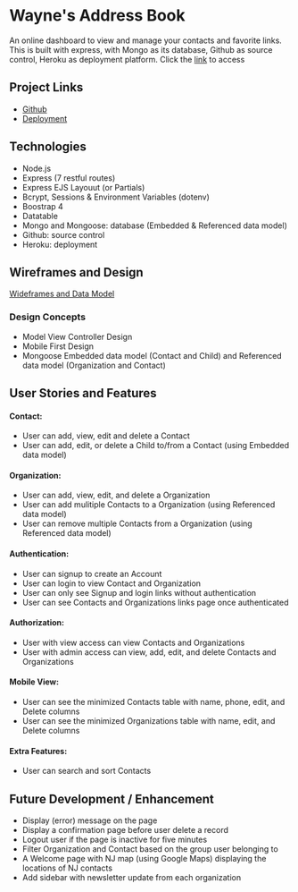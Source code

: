 # Wayne's Address Book

  An online dashboard to view and manage your contacts and favorite links.  This is built with express, with Mongo as its database, Github as source control, Heroku as deployment platform.  Click the [link](https://wcho-project2.herokuapp.com) to access

## Project Links

* [Github](https://github.com/waynecho2004/project-2)
* [Deployment](https://wcho-project2.herokuapp.com)

## Technologies
* Node.js
* Express (7 restful routes)
* Express EJS Layouut (or Partials)
* Bcrypt, Sessions & Environment Variables (dotenv)
* Boostrap 4
* Datatable
* Mongo and Mongoose: database (Embedded & Referenced data model)
* Github: source control
* Heroku: deployment

## Wireframes and Design
[Wideframes and Data Model](https://drive.google.com/file/d/1uA2XlA6qw9415nY2JYHKJAgTgwIrOeiH/view?usp=sharing)

### Design Concepts
* Model View Controller Design
* Mobile First Design
* Mongoose Embedded data model (Contact and Child) and Referenced data model (Organization and Contact)

## User Stories and Features

#### Contact:
* User can add, view, edit and delete a Contact
* User can add, edit, or delete a Child to/from a Contact (using Embedded data model)

#### Organization:
* User can add, view, edit, and delete a Organization
* User can add mulitiple Contacts to a Organization (using Referenced data model)
* User can remove multiple Contacts from a Organization (using Referenced data model)

#### Authentication:
* User can signup to create an Account
* User can login to view Contact and Organization
* User can only see Signup and login links without authentication
* User can see Contacts and Organizations links page once authenticated

#### Authorization:
* User with view access can view Contacts and Organizations
* User with admin access can view, add, edit, and delete Contacts and Organizations

#### Mobile View:
* User can see the minimized Contacts table with name, phone, edit, and Delete columns
* User can see the minimized Organizations table with name, edit, and Delete columns

#### Extra Features:
* User can search and sort Contacts

## Future Development / Enhancement
* Display (error) message on the page
* Display a confirmation page before user delete a record
* Logout user if the page is inactive for five minutes
* Filter Organization and Contact based on the group user belonging to
* A Welcome page with NJ map (using Google Maps) displaying the locations of NJ contacts
* Add sidebar with newsletter update from each organization
